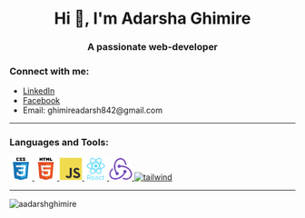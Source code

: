 <h1 align="center">Hi 👋, I'm Adarsha Ghimire</h1>
<h3 align="center">A passionate web-developer</h3>

<h3>Connect with me:</h3>
<ul>
  <li><a href="https://www.linkedin.com/in/adarsh-ghimire-7893a031b/">LinkedIn</a></li>
  <li><a href="https://www.facebook.com/adarsh.ghimire.651977">Facebook</a></li>
  <li>Email: ghimireadarsh842@gmail.com</li>
</ul>
<p align="left">
</p>
<hr>
<h3 align="left">Languages and Tools:</h3>
<p align="left"> <a href="https://www.w3schools.com/css/" target="_blank" rel="noreferrer"> <img src="https://raw.githubusercontent.com/devicons/devicon/master/icons/css3/css3-original-wordmark.svg" alt="css3" width="40" height="40"/> </a> <a href="https://www.w3.org/html/" target="_blank" rel="noreferrer"> <img src="https://raw.githubusercontent.com/devicons/devicon/master/icons/html5/html5-original-wordmark.svg" alt="html5" width="40" height="40"/> </a> <a href="https://developer.mozilla.org/en-US/docs/Web/JavaScript" target="_blank" rel="noreferrer"> <img src="https://raw.githubusercontent.com/devicons/devicon/master/icons/javascript/javascript-original.svg" alt="javascript" width="40" height="40"/> </a> <a href="https://reactjs.org/" target="_blank" rel="noreferrer"> <img src="https://raw.githubusercontent.com/devicons/devicon/master/icons/react/react-original-wordmark.svg" alt="react" width="40" height="40"/> </a> <a href="https://redux.js.org" target="_blank" rel="noreferrer"> <img src="https://raw.githubusercontent.com/devicons/devicon/master/icons/redux/redux-original.svg" alt="redux" width="40" height="40"/> </a> <a href="https://tailwindcss.com/" target="_blank" rel="noreferrer"> <img src="https://www.vectorlogo.zone/logos/tailwindcss/tailwindcss-icon.svg" alt="tailwind" width="40" height="40"/> </a> </p>
<hr>
<p><img align="center" src="https://github-readme-streak-stats.herokuapp.com/?user=aadarshghimire&" alt="aadarshghimire" /></p>
